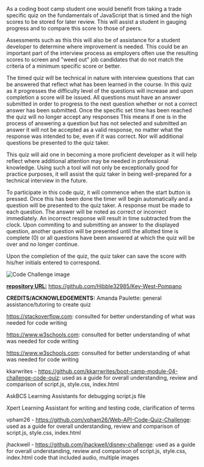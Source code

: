 As a coding boot camp student one would benefit from taking a trade specific quiz on the fundamentals of JavaScript that is timed and the high scores to be stored for later review.  This will assist a student in gauging progress and to compare this score to those of peers.

Assessments such as this this will also be of assistance for a student developer to determine where improvement is needed.  This could be an important part of the interview process as employers often use the resulting scores to screen and "weed out" job candidates that do not match the criteria of a minimum specific score or better. 

The timed quiz will be technical in nature with interview questions that can be answered that reflect what has been learned in the course. In this quiz as it progresses the difficulty level of the questions will increase and upon completion a score will be issued. All questions must have an answer submitted in order to progress to the next question whether or not a correct answer has been submitted. Once the specific set time has been reached the quiz will no longer accept any responses  This means if one is in the process of answering a question but has not selected and submitted an answer it will not be accepted as a valid response, no matter what the response was intended to be, even if it was correct. Nor will additional questions be presented to the quiz taker.

This quiz will aid one in becoming a more proficient developer as it will help reflect where additional attention may be needed in professional knowledge.  Using such a tool will not only be exceptionally good for practice purposes, it will assist the quiz taker in being well-prepared for a technical interview in the future.

To participate in this code quiz, it will commence when the start button is pressed.  Once this has been done the timer will begin automatically and a question will be presented to the quiz taker.  A response must be made to each question.  The answer will be noted as correct or incorrect immediately. An incorrect response will result in time subtracted from the clock. Upon commiting to and submitting an answer to the displayed question, another question will be presented until the allotted time is complete (0) or all questions have been answered at which the quiz will be over and no longer continue.  

Upon the completion of the quiz, the quiz taker can save the score with his/her initials entered to correspond.


![Code Challenge image](https://github.com/Hibble32985/Key-West-Pompano/assets/148695159/77e4d434-f89b-489c-9725-3ada420dfdd8)

<u>**repository URL:**</u>
https://github.com/Hibble32985/Key-West-Pompano

**CREDITS/ACKNOWLEDGEMENTS:**
Amanda Paulette: general assistance/tutoring to create quiz

https://stackoverflow.com: consulted for better understanding of what was needed for code writing

https://www.w3schools.com: consulted for better understanding of what was needed for code writing

https://www.w3schools.com: consulted for better understanding of what was needed for code writing

kkarwrites - https://github.com/kkarrwrites/boot-camp-module-04-challenge-code-quiz: used as a guide for overall understanding, review and comparison of script.js, style.css, index.html

AskBCS Learning Assistants for debugging script.js file

Xpert Learning Assistant for writing and testing code, clarification of terms

vpham26 - https://github.com/vpham26/Web-API-Code-Quiz-Challenge: used as a guide for overall understanding, review and comparison of script.js, style.css, index.html

jhackwell - https://github.com/jhackwell/disney-challenge: used as a guide for overall understanding, review and comparison of script.js, style.css, index.html code that included audio, multiple images
